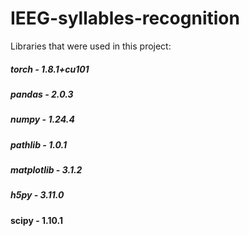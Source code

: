 # IEEG-syllables-recognition
Libraries that were used in this project:
##### torch - 1.8.1+cu101
##### pandas - 2.0.3
##### numpy - 1.24.4 
##### pathlib - 1.0.1
##### matplotlib - 3.1.2
##### h5py - 3.11.0
#### scipy - 1.10.1
